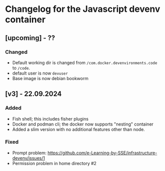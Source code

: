 # Changelog for the Javascript devenv container


## [upcoming] - ??

### Changed
- Default working dir is changed from `/com.docker.devenvironments.code` to `/code`. 
- default user is now `devuser`
- Base image is now debian bookworm

## [v3] - 22.09.2024

### Added
- Fish shell; this includes fisher plugins
- Docker and podman cli; the docker now supports "nesting" container
- Added a slim version with no additional features other than node. 

### Fixed
- Prompt problem: https://github.com/e-Learning-by-SSE/infrastructure-devenv/issues/1
- Permission problem in home directory #2

